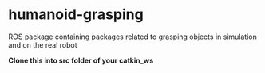 # humanoid-grasping
ROS package containing packages related to grasping objects in simulation and on the real robot

**Clone this into src folder of your catkin_ws**
